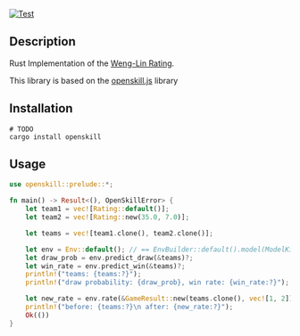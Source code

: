 [![Test](https://github.com/injae/openskill-rs/actions/workflows/test.yml/badge.svg?branch=main)](https://github.com/injae/openskill-rs/actions/workflows/test.yml)
## Description
Rust Implementation of the [Weng-Lin Rating](https://www.csie.ntu.edu.tw/~cjlin/papers/online_ranking/online_journal.pdf).

This library is based on the [openskill.js](https://github.com/philihp/openskill.js) library

## Installation
```
# TODO
cargo install openskill
```

## Usage
```rust
use openskill::prelude::*;

fn main() -> Result<(), OpenSkillError> {
    let team1 = vec![Rating::default()]; 
    let team2 = vec![Rating::new(35.0, 7.0)];

    let teams = vec![team1.clone(), team2.clone()];

    let env = Env::default(); // == EnvBuilder::default().model(ModelKind::PlackettLuce).build()
    let draw_prob = env.predict_draw(&teams)?;
    let win_rate = env.predict_win(&teams)?;
    println!("teams: {teams:?}");
    println!("draw probability: {draw_prob}, win rate: {win_rate:?}");

    let new_rate = env.rate(&GameResult::new(teams.clone(), vec![1, 2]))?;
    println!("before: {teams:?}\n after: {new_rate:?}");
    Ok(())
}
```
